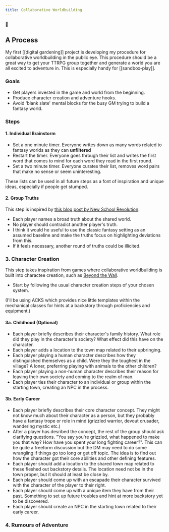 ```yaml
---
title: Collaborative Worldbuilding
---
```


🌱

## A Process

My first [[digital gardening]] project is developing my procedure for collaborative worldbuilding in the public eye. This procedure should be a great way to get your TTRPG group together and generate a world you are all excited to adventure in. This is especially handy for [[sandbox-play]].

### Goals

- Get players invested in the game and world from the beginning.
- Produce character creation and adventure hooks.
- Avoid 'blank slate' mental blocks for the busy GM trying to build a fantasy world.

### Steps
#### 1. Individual Brainstorm
- Set a one minute timer. Everyone writes down as many words related to fantasy worlds as they can **unfiltered**
- Restart the timer. Everyone goes through their list and writes the first word that comes to mind for each word they read in the first round.
- Set a two minute timer. Everyone curates their list, removes word pairs that make no sense or seem uninteresting.

These lists can be used in all future steps as a font of inspiration and unique ideas, especially if people get stumped.

#### 2. Group Truths
This step is inspired by [this blog post by New School Revolution](https://newschoolrevolution.com/2020/02/19/build-your-world).

- Each player names a broad truth about the shared world.
- No player should contradict another player's truth.
- I think it would he useful to use the classic fantasy setting as an assumed baseline and make the truths focus on highlighting deviations from this.
- If it feels necessary, another round of truths could be illicited.

### 3. Character Creation
This step takes inspiration from games where collaborative worldbuilding is built into charactee creation, such as [Beyond the Wall](https://www.flatlandgames.com/btw/).

- Start by following the usual character creation steps of your chosen system. 

(I'll be using ACKS which provides nice little templates within the mechanical classes for hints at a backstory through proficiencies and equipment.)

#### 3a. Childhood (Optional)
- Each player briefly describes their character's family history. What role did they play in the character's society? What effect did this have on the character.
- Each player adds a location to the town map related to their upbringing.
- Each player playing a human character describes how they distinguished themselves as a child. Were they the toughest in the village? A loner, preferring playing with animals to the other children?
- Each player playing a non-human character describes their reason for leaving their own society and coming to the realm of man.
- Each player ties their character to an individual or group within the starting town, creating an NPC in the process.

#### 3b. Early Career
- Each player briefly describes their core character concept. They might not know much about their character as a person, but they probably have a fantasy trope or role in mind  (grizzled warrior, devout crusader, wandering mystic etc.)
- After a player has desribed the concept, the rest of the group should ask clarifying questions. "You say you're grizzled, what happened to make you that way? How have you spent your long fighting career?". This can be quite a freeform discussion but the DM may need to do some wrangling if things go too long or get off topic. The idea is to find out how the character got their core abilities and other defining features.
- Each player should add a location to the shared town map related to these fleshed out backstory details. The location need not be in the town proper, but it should at least be close by.
- Each player should come up with an escapade their character survived with the character of the player to their right.
- Each player should come up with a unique item they have from their past. Something to set up future troubles and hint at more backstory yet to be discovered.
- Each player should create an NPC in the starting town related to their early career.

### 4. Rumours of Adventure

